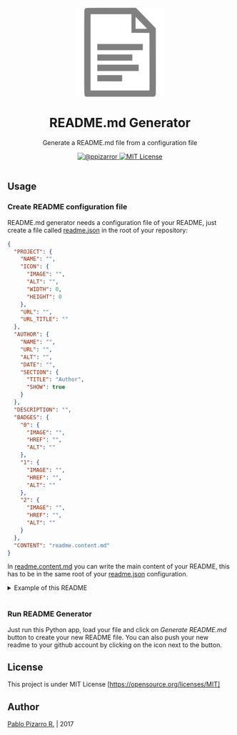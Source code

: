<h1 align="center">
  <a href="http://ppizarror.com/readme-generator/" title="README.md Generator">
    <img alt="" src="icon.png" width="200px" height="200px" />
  </a>
  <br /><br />
  README.md Generator</h1>
<p align="center">Generate a README.md file from a configuration file</p>
<div align="center">
  <a href="http://ppizarror.com">
    <img alt="@ppizarror" src="http://ppizarror.com/badges/author.svg" />
  </a>

  <a href="https://opensource.org/licenses/MIT/">
    <img alt="MIT License" src="http://ppizarror.com/badges/licensemit.svg" />
  </a>
</div>
<br />

## Usage

### Create README configuration file
README.md generator needs a configuration file of your README, just create a file called <a href="https://github.com/ppizarror/readme-generator/blob/master/readme.json">readme.json</a> in the root of your repository:

```json
{
  "PROJECT": {
    "NAME": "",
    "ICON": {
      "IMAGE": "",
      "ALT": "",
      "WIDTH": 0,
      "HEIGHT": 0
    },
    "URL": "",
    "URL_TITLE": ""
  },
  "AUTHOR": {
    "NAME": "",
    "URL": "",
    "ALT": "",
    "DATE": "",
    "SECTION": {
      "TITLE": "Author",
      "SHOW": true
    }
  },
  "DESCRIPTION": "",
  "BADGES": {
    "0": {
      "IMAGE": "",
      "HREF": "",
      "ALT": ""
    },
    "1": {
      "IMAGE": "",
      "HREF": "",
      "ALT": ""
    },
    "2": {
      "IMAGE": "",
      "HREF": "",
      "ALT": ""
    }
  },
  "CONTENT": "readme.content.md"
}
```

In <a href="https://github.com/ppizarror/readme-generator/blob/master/readme.content.md">readme.content.md</a> you can write the main content of your README, this has to be in the same root of your <a href="https://github.com/ppizarror/readme-generator/blob/master/readme.json">readme.json</a> configuration.

<details>
<summary>Example of this README</summary>

```json
{
  "PROJECT": {
    "NAME": "README.md Generator",
    "ICON": {
      "IMAGE": "icon.png",
      "ALT": "",
      "WIDTH": 200,
      "HEIGHT": 200
    },
    "URL": "http://ppizarror.com/readme-generator/",
    "URL_TITLE": "README.md Generator"
  },
  "AUTHOR": {
    "NAME": "Pablo Pizarro R.",
    "URL": "http://ppizarror.com",
    "ALT": "ppizarror",
    "DATE": "2017",
    "SECTION": {
      "TITLE": "Author",
      "SHOW": true
    }
  },
  "DESCRIPTION": "Generate a README.md file from a configuration file",
  "BADGES": {
    "0": {
      "IMAGE": "http://ppizarror.com/badges/author.svg",
      "HREF": "http://ppizarror.com",
      "ALT": "@ppizarror"
    },
    "1": {
      "IMAGE": "http://ppizarror.com/badges/licensemit.svg",
      "HREF": "https://opensource.org/licenses/MIT/",
      "ALT": "MIT License"
    }
  },
  "CONTENT": "readme.content.md"
}
```

</details><br>

### Run README Generator
Just run this Python app, load your file and click on *Generate README.md* button to create your new README file. You can also push your new readme to your github account by clicking on the icon next to the button.

## License
This project is under MIT License [https://opensource.org/licenses/MIT]

## Author
<a href="http://ppizarror.com" title="ppizarror">Pablo Pizarro R.</a> | 2017
